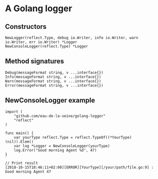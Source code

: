 # A Golang logger

## Constructors

    NewLogger(reflect.Type, debug io.Writer, info io.Writer, warn io.Writer, err io.Writer) *Logger
    NewConsoleLogger(reflect.Type) *Logger


## Method signatures

    Debug(messageFormat string, v ...interface{})
    Info(messageFormat string, v ...interface{})
    Warn(messageFormat string, v ...interface{})
    Error(messageFormat string, v ...interface{})


## NewConsoleLogger example

    import (
        "github.com/eau-de-la-seine/golang-logger"
        "reflect"
    )

    func main() {
		var yourType reflect.Type = reflect.TypeOf((*YourType)(nil)).Elem()
		var log *Logger = NewConsoleLogger(yourType)
		log.Error("Good morning Agent %d", 47)
	}

    // Print result
    [2018-10-15T18:46:11+02:00][ERROR][YourType][/your/path/file.go:9] : Good morning Agent 47
